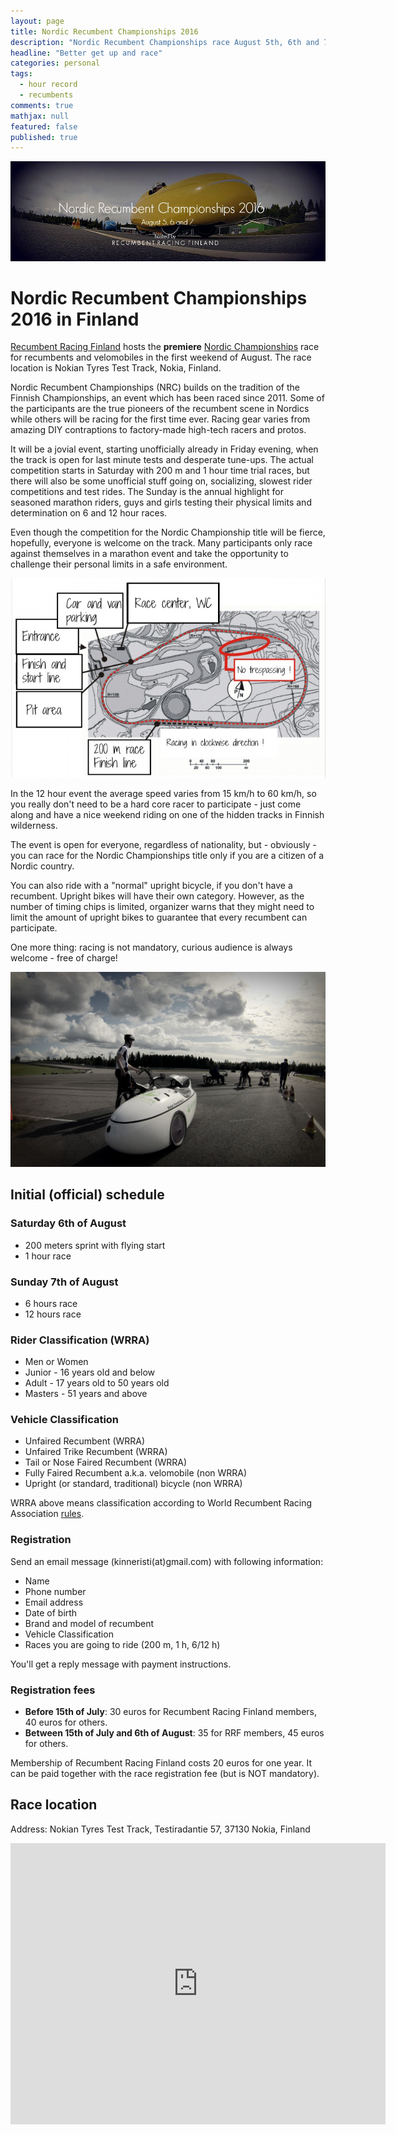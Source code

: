 ```yaml
---
layout: page
title: Nordic Recumbent Championships 2016
description: "Nordic Recumbent Championships race August 5th, 6th and 7th"
headline: "Better get up and race"
categories: personal
tags: 
  - hour record
  - recumbents
comments: true
mathjax: null
featured: false
published: true
---
```


[![Race banner](/images/NRC2016-front.jpg)](http://rrfi.fi/nrc16)

# Nordic Recumbent Championships 2016 in Finland

[Recumbent Racing Finland](http://rrfi.fi) hosts the **premiere** 
[Nordic Championships](http://rrfi.fi/nrc16) 
race for recumbents and velomobiles in the first weekend of August. The race location is
Nokian Tyres Test Track, Nokia, Finland.


Nordic Recumbent Championships (NRC) builds on the tradition of the Finnish Championships, 
an event which has been raced since 2011.
Some of the participants are the true pioneers of the recumbent scene in 
Nordics while others will be racing for the first time ever. 
Racing gear varies from amazing DIY contraptions to factory-made high-tech racers and protos.


It will be a jovial event, starting unofficially already in Friday evening, when the track is 
open for last minute tests and desperate tune-ups. The actual competition starts in Saturday with 
200 m and 1 hour time trial races, but there will also be some unofficial stuff going on, 
socializing, slowest rider competitions and test rides. The Sunday is the annual highlight for seasoned 
marathon riders, guys and girls testing their physical limits and determination
on 6 and 12 hour races. 

Even though the competition for the Nordic Championship title will be fierce, hopefully, 
everyone is welcome on the track. Many participants only race against themselves 
in a marathon event and take the opportunity to challenge their personal limits 
in a safe environment. 

![Circuit](/images/Nokia.jpg "Nokian tyres test track during the NRC")

In the 12 hour event the average speed varies from 15 km/h to 60 km/h, so
you really don't need to be a hard core racer to participate - just come along and 
have a nice weekend riding on one of the hidden tracks in Finnish wilderness.

The event is open for everyone, regardless of nationality, but - obviously - you can 
race for the Nordic Championships title only if you are a citizen of a Nordic country.

You can also ride with a "normal" upright bicycle, if you don't have a recumbent. 
Upright bikes will have their own category. However, as the number of timing chips is
limited, organizer warns that they might need to limit the amount of upright bikes 
to guarantee that every recumbent can participate. 

One more thing: racing is not mandatory, curious audience is always welcome - free of charge!

![Race is over](/images/GOPR1278.jpg "Race is over")

## Initial (official) schedule

### Saturday 6th of August
- 200 meters sprint with flying start
- 1 hour race

### Sunday 7th of August
- 6 hours race
- 12 hours race

### Rider Classification (WRRA)
- Men or Women
- Junior - 16 years old and below
- Adult - 17 years old to 50 years old
- Masters - 51 years and above

### Vehicle Classification
- Unfaired Recumbent (WRRA) 
- Unfaired Trike Recumbent (WRRA)
- Tail or Nose Faired Recumbent (WRRA)
- Fully Faired Recumbent a.k.a. velomobile (non WRRA)
- Upright (or standard, traditional) bicycle (non WRRA)
 
WRRA above means classification according to World Recumbent Racing Association 
[rules](http://www.recumbents.com/wrra/rules.htm).

### Registration
Send an email message (kinneristi(at)gmail.com) with following information:

- Name
- Phone number
- Email address
- Date of birth
- Brand and model of recumbent
- Vehicle Classification
- Races you are going to ride (200 m, 1 h, 6/12 h)

You'll get a reply message with payment instructions.

### Registration fees

- **Before 15th of July**: 30 euros for Recumbent Racing Finland members, 40 euros for others.
- **Between 15th of July and 6th of August**: 35 for RRF members, 45 euros for others.

Membership of Recumbent Racing Finland costs 20 euros for one year. It can be paid 
together with the race registration fee (but is NOT mandatory).

## Race location

Address: Nokian Tyres Test Track, Testiradantie 57, 37130 Nokia, Finland

<iframe src="https://www.google.com/maps/embed?pb=!1m14!1m8!1m3!1d15225.885497891142!2d23.5087634!3d61.5088412!3m2!1i1024!2i768!4f13.1!3m3!1m2!1s0x468ed7af47683297%3A0xfeee2f3c933d6eff!2sTestiradantie+57%2C+39150+Nokia%2C+Finland!5e0!3m2!1sen!2sus!4v1458636335852" width="600" height="450" frameborder="0" style="border:0" allowfullscreen></iframe>

